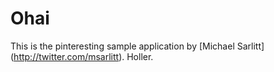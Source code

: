 # Ohai

This is the pinteresting sample application by [Michael Sarlitt] (http://twitter.com/msarlitt). Holler.